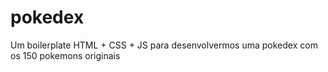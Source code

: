 # pokedex

Um boilerplate HTML + CSS + JS para desenvolvermos uma pokedex com os 150 pokemons originais
